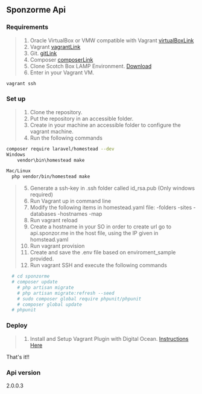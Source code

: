 ## Sponzorme Api


### Requirements

> 1. Oracle VirtualBox or VMW compatible with Vagrant [virtualBoxLink]
> 2. Vagrant [vagrantLink]
> 3. Git. [gitLink]
> 4. Composer [composerLink]
> 5. Clone Scotch Box LAMP Environment. [Download](https://github.com/scotch-io/scotch-box)
> 6. Enter in your Vagrant VM.
```sh
vagrant ssh
```

### Set up

> 1. Clone the repository.
> 2. Put the repository in an accessible folder.
> 3. Create in your machine an accessible folder to configure the vagrant machine.
> 4. Run the following commands
```sh
composer require laravel/homestead --dev  
Windows
	vendor\bin\homestead make

Mac/Linux
  php vendor/bin/homestead make
```
> 5. Generate a ssh-key in .ssh folder called id_rsa.pub (Only windows required)
> 6. Run Vagrant up in command line
> 7. Modify the following items in homestead.yaml file:
  -folders
  -sites
  -databases
  -hostnames
  -map
> 8. Run vagrant reload
> 9. Create a hostname in your SO in order to create url go to api.sponzor.me in the host file, using the IP given in homstead.yaml
> 10. Run vagrant provision
> 11. Create and save the .env file based on enviroment_sample provided.
> 12. Run vagrant SSH and execute the following commands
```sh
  # cd sponzorme
  # composer update
	# php artisan migrate
	# php artisan migrate:refresh --seed
	# sudo composer global require phpunit/phpunit
	# composer global update
  # phpunit
```

### Deploy

> 1. Install and Setup Vagrant Plugin with Digital Ocean. [Instructions Here](https://github.com/devopsgroup-io/vagrant-digitalocean)

That's it!!


### Api version

2.0.0.3

[virtualBoxLink]: https://www.virtualbox.org/

[vagrantLink]: https://www.vagrantup.com/downloads.html

[gitLink]: http://git-scm.com/

[composerLink]: https://getcomposer.org/
